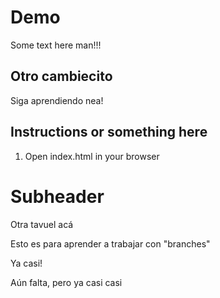 # Demo

Some text here man!!!

## Otro cambiecito

Siga aprendiendo nea!

## Instructions or something here

1. Open index.html in your browser


# Subheader

Otra tavuel acá

Esto es para aprender a trabajar con "branches"

Ya casi!

Aún falta, pero ya casi casi